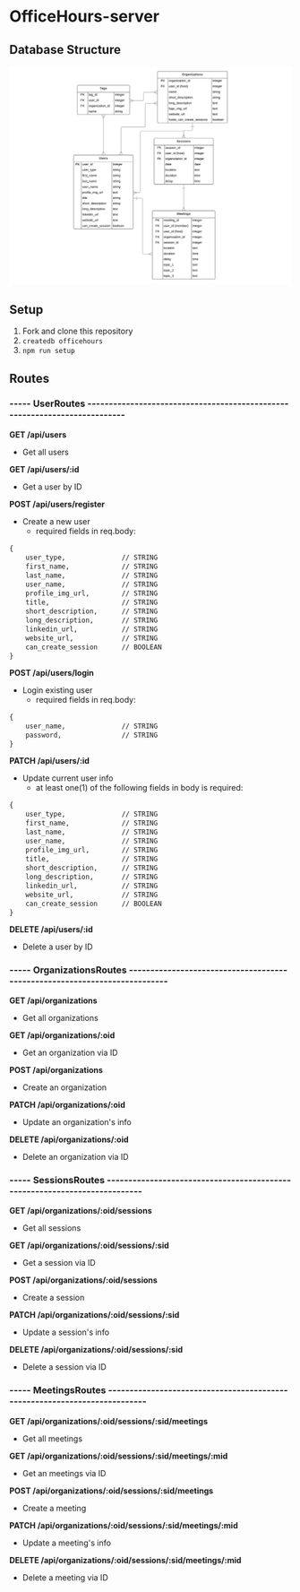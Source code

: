 # OfficeHours-server

## Database Structure

![](./images/officeHours-ERD.png)

## Setup
1. Fork and clone this repository
1. `createdb officehours`
1. `npm run setup`

## Routes

### ----- UserRoutes --------------------------------------------------------------------------

**GET /api/users**
- Get all users

**GET /api/users/:id**
- Get a user by ID

**POST /api/users/register**
- Create a new user
    - required fields in req.body:
```
{
    user_type,              // STRING
    first_name,             // STRING
    last_name,              // STRING
    user_name,              // STRING
    profile_img_url,        // STRING
    title,                  // STRING
    short_description,      // STRING
    long_description,       // STRING
    linkedin_url,           // STRING
    website_url,            // STRING
    can_create_session      // BOOLEAN
}
```

**POST /api/users/login**
- Login existing user
    - required fields in req.body:
```
{
    user_name,              // STRING
    password,               // STRING
}
```

**PATCH /api/users/:id**
- Update current user info
    - at least one(1) of the following fields in body is required:
```
{
    user_type,              // STRING
    first_name,             // STRING
    last_name,              // STRING
    user_name,              // STRING
    profile_img_url,        // STRING
    title,                  // STRING
    short_description,      // STRING
    long_description,       // STRING
    linkedin_url,           // STRING
    website_url,            // STRING
    can_create_session      // BOOLEAN
}
```

**DELETE /api/users/:id**
- Delete a user by ID


### ----- OrganizationsRoutes --------------------------------------------------------------------------

**GET /api/organizations**
- Get all organizations

**GET /api/organizations/:oid**
- Get an organization via ID

**POST /api/organizations**
- Create an organization

**PATCH /api/organizations/:oid**
- Update an organization's info

**DELETE /api/organizations/:oid**
- Delete an organization via ID


### ----- SessionsRoutes --------------------------------------------------------------------------

**GET /api/organizations/:oid/sessions**
- Get all sessions

**GET /api/organizations/:oid/sessions/:sid**
- Get a session via ID

**POST /api/organizations/:oid/sessions**
- Create a session

**PATCH /api/organizations/:oid/sessions/:sid**
- Update a session's info

**DELETE /api/organizations/:oid/sessions/:sid**
- Delete a session via ID 


### ----- MeetingsRoutes --------------------------------------------------------------------------

**GET /api/organizations/:oid/sessions/:sid/meetings**
- Get all meetings

**GET /api/organizations/:oid/sessions/:sid/meetings/:mid**
- Get an meetings via ID

**POST /api/organizations/:oid/sessions/:sid/meetings**
- Create a meeting

**PATCH /api/organizations/:oid/sessions/:sid/meetings/:mid**
- Update a meeting's info

**DELETE /api/organizations/:oid/sessions/:sid/meetings/:mid**
- Delete a meeting via ID
